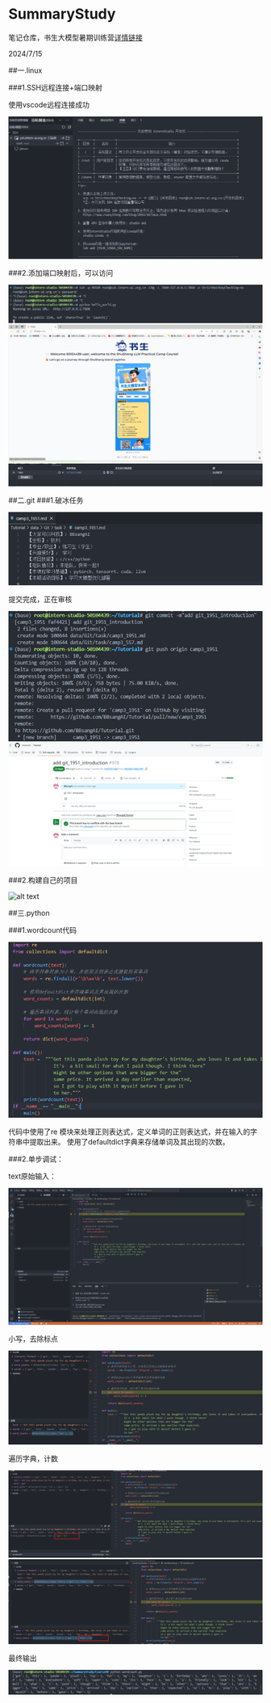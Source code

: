 # SummaryStudy
笔记仓库，书生大模型暑期训练营[详情链接](https://github.com/InternLM/Tutorial)

2024/7/15

##一.linux

###1.SSH远程连接+端口映射

使用vscode远程连接成功

![alt text](IMAGE\image-2.png)

###2.添加端口映射后，可以访问

![alt text](IMAGE\image-7.png)
![alt text](IMAGE\image-4.png)
![alt text](IMAGE\image-3.png)

##二.git
###1.破冰任务

![alt text](IMAGE\image-1.png)

提交完成，正在审核

![alt text](IMAGE\image.png)
![alt text](IMAGE\image-5.png)

###2.构建自己的项目

![alt text](IMAGE\-6.png)


##三.python

###1.wordcount代码

![alt text](IMAGE\image-8.png)

代码中使用了re 模块来处理正则表达式，定义单词的正则表达式，并在输入的字符串中提取出来。
     使用了defaultdict字典来存储单词及其出现的次数。

###2.单步调试：

text原始输入：

![alt text](IMAGE\1721050589216.jpg)

小写，去除标点

![alt text](IMAGE\/1721050669515.jpg)

遍历字典，计数

![alt text](IMAGE\1721050721256.png)
![alt text](IMAGE\1721050710358.jpg)

最终输出

![alt text](IMAGE/1721050798640.jpg)


